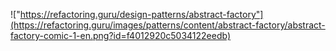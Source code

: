 !["https://refactoring.guru/design-patterns/abstract-factory"](https://refactoring.guru/images/patterns/content/abstract-factory/abstract-factory-comic-1-en.png?id=f4012920c5034122eedb)

